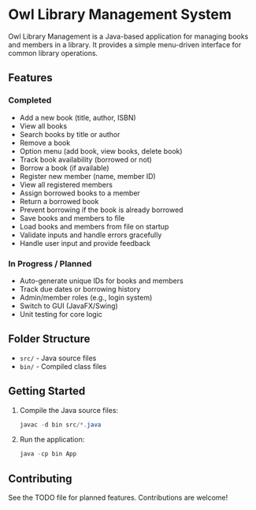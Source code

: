 
# Owl Library Management System

Owl Library Management is a Java-based application for managing books and members in a library. It provides a simple menu-driven interface for common library operations.

## Features

### Completed
- Add a new book (title, author, ISBN)
- View all books
- Search books by title or author
- Remove a book
- Option menu (add book, view books, delete book)
- Track book availability (borrowed or not)
- Borrow a book (if available)
- Register new member (name, member ID)
- View all registered members
- Assign borrowed books to a member
- Return a borrowed book
- Prevent borrowing if the book is already borrowed
- Save books and members to file
- Load books and members from file on startup
- Validate inputs and handle errors gracefully
- Handle user input and provide feedback

### In Progress / Planned
- Auto-generate unique IDs for books and members
- Track due dates or borrowing history
- Admin/member roles (e.g., login system)
- Switch to GUI (JavaFX/Swing)
- Unit testing for core logic

## Folder Structure

- `src/` - Java source files
- `bin/` - Compiled class files

## Getting Started

1. Compile the Java source files:
	```powershell
	javac -d bin src/*.java
	```
2. Run the application:
	```powershell
	java -cp bin App
	```

## Contributing

See the TODO file for planned features. Contributions are welcome!

